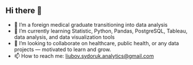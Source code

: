 ## Hi there 👋



- 🔭 I’m a foreign medical graduate transitioning into data analysis 
- 🌱 I’m currently learning Statistic, Python, Pandas, PostgreSQL, Tableau, data analysis, and data visualization tools
- 👯 I’m looking to collaborate on healthcare, public health, or any data projects — motivated to learn and grow.
- 📫 How to reach me: liubov.sydoruk.analytics@gmail.com


